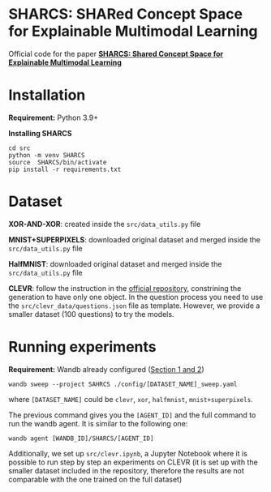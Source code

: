 # SHARCS: SHARed Concept Space for Explainable Multimodal Learning

Official code for the paper [**SHARCS: Shared Concept Space for
Explainable Multimodal Learning**](https://arxiv.org/abs/2307.00316?context=cs.AI)

# Installation

**Requirement:** Python 3.9+


**Installing SHARCS**
```
cd src
python -m venv SHARCS
source  SHARCS/bin/activate
pip install -r requirements.txt
```

# Dataset

**XOR-AND-XOR**: created inside the `src/data_utils.py` file

**MNIST+SUPERPIXELS**: downloaded original dataset and merged inside the `src/data_utils.py` file

**HalfMNIST**: downloaded original dataset and merged inside the `src/data_utils.py` file

**CLEVR**: follow the instruction in the [official repository](https://github.com/facebookresearch/clevr-dataset-gen), constrining the generation to have only one object. In the question process you need to use the `src/clevr_data/questions.json` file as template. However, we provide a smaller dataset (100 questions) to try the models.   


# Running experiments

**Requirement:** Wandb already configured ([Section 1 and 2](https://docs.wandb.ai/quickstart))

```
wandb sweep --project SAHRCS ./config/[DATASET_NAME]_sweep.yaml
```
where `[DATASET_NAME]` could be `clevr`, `xor`, `halfmnist`, `mnist+superpixels`.

The previous command gives you the `[AGENT_ID]` and the full command to run the wandb agent. It is similar to the following one:
```
wandb agent [WANDB_ID]/SHARCS/[AGENT_ID]
```

Additionally, we set up `src/clevr.ipynb`, a Jupyter Notebook where it is possible to run step by step an experiments on CLEVR (it is set up with the smaller dataset included in the repository, therefore the results are not comparable with the one trained on the full dataset)
